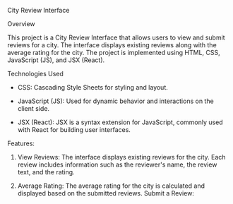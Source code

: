 City Review Interface

Overview

This project is a City Review Interface that allows users to view and submit reviews for a city. The interface displays existing reviews along with the average rating for the city. The project is implemented using HTML, CSS, JavaScript (JS), and JSX (React).

Technologies Used

- CSS: Cascading Style Sheets for styling and layout.
  
- JavaScript (JS): Used for dynamic behavior and interactions on the client side.
  
- JSX (React): JSX is a syntax extension for JavaScript, commonly used with React for building user interfaces.
  
Features: 

1) View Reviews:
The interface displays existing reviews for the city.
Each review includes information such as the reviewer's name, the review text, and the rating.

2) Average Rating:
The average rating for the city is calculated and displayed based on the submitted reviews.
Submit a Review:
